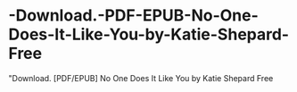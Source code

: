 # -Download.-PDF-EPUB-No-One-Does-It-Like-You-by-Katie-Shepard-Free
"Download. [PDF/EPUB] No One Does It Like You by Katie   Shepard Free
